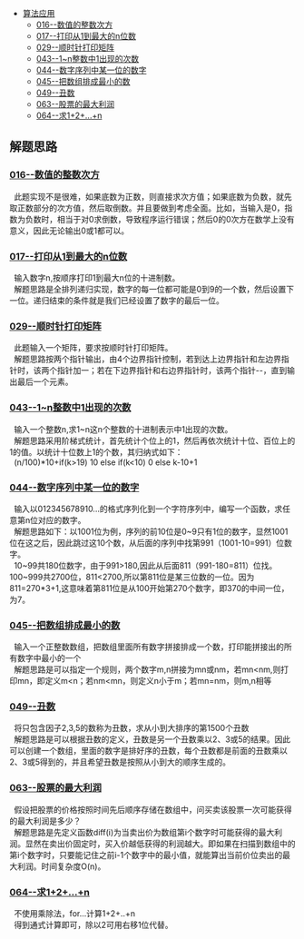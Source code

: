 * [算法应用](/src/Alg_Question)
    * [016--数值的整数次方](Solution016.java)
    * [017--打印从1到最大的n位数](Solution017.java)
    * [029--顺时针打印矩阵](Solution029.java)
    * [043--1\~n整数中1出现的次数](Solution043.java)
    * [044--数字序列中某一位的数字](Solution044.java)
    * [045--把数组排成最小的数](Solution045.java)
    * [049--丑数](Solution049.java)
    * [063--股票的最大利润](Solution063.java)
    * [064--求1+2+...+n](Solution064.java)    





解题思路
------
### [016--数值的整数次方](Solution016.java)
&nbsp;&nbsp;此题实现不是很难，如果底数为正数，则直接求次方值；如果底数为负数，就先取正数部分的次方值，然后取倒数。并且要做到考虑全面。比如，当输入是0，指数为负数时，相当于对0求倒数，导致程序运行错误；然后0的0次方在数学上没有意义，因此无论输出0或1都可以。<br>


### [017--打印从1到最大的n位数](Solution017.java)
&nbsp;&nbsp;输入数字n,按顺序打印1到最大n位的十进制数。<br>
&nbsp;&nbsp;解题思路是全排列递归实现，数字的每一位都可能是0到9的一个数，然后设置下一位。递归结束的条件就是我们已经设置了数字的最后一位。<br>


### [029--顺时针打印矩阵](Solution029.java)
&nbsp;&nbsp;此题输入一个矩阵，要求按顺时针打印矩阵。<br>
&nbsp;&nbsp;解题思路按两个指针输出，由4个边界指针控制，若到达上边界指针和左边界指针时，该两个指针加一；若在下边界指针和右边界指针时，该两个指针--，直到输出最后一个元素。<br>


### [043--1\~n整数中1出现的次数](Solution043.java)
&nbsp;&nbsp;输入一个整数n,求1~n这n个整数的十进制表示中1出现的次数。<br>
&nbsp;&nbsp;解题思路采用阶梯式统计，首先统计个位上的1，然后再依次统计十位、百位上的1的值。以统计十位数上1的个数，其归纳式如下：<br>
&nbsp;&nbsp;(n/100)\*10+if(k>19) 10 else if(k<10) 0 else k-10+1<br>


### [044--数字序列中某一位的数字](Solution044.java)
&nbsp;&nbsp;输入以012345678910...的格式序列化到一个字符序列中，编写一个函数，求任意第n位对应的数字。<br>
&nbsp;&nbsp;解题思路如下：以1001位为例，序列的前10位是0\~9只有1位的数字，显然1001位在这之后，因此跳过这10个数，从后面的序列中找第991（1001\-10=991）位数字。<br>
&nbsp;&nbsp;10~99共180位数字，由于991>180,因此从后面811（991-180=811）位找。100\~999共2700位，811<2700,所以第811位是某三位数的一位。因为811=270\*3+1,这意味着第811位是从100开始第270个数字，即370的中间一位，为7。<br>


### [045--把数组排成最小的数](Solution045.java)
&nbsp;&nbsp;输入一个正整数数组，把数组里面所有数字拼接排成一个数，打印能拼接出的所有数字中最小的一个<br>
&nbsp;&nbsp;解题思路是可以指定一个规则，两个数字m,n拼接为mn或nm，若mn<nm,则打印mn，即定义m<n；若nm<mn，则定义n小于m；若mn=nm，则m,n相等<br>


### [049--丑数](Solution049.java)
&nbsp;&nbsp;将只包含因子2,3,5的数称为丑数，求从小到大排序的第1500个丑数<br>
&nbsp;&nbsp;解题思路是可以根据丑数的定义，丑数是另一个丑数乘以2、3或5的结果。因此可以创建一个数组，里面的数字是排好序的丑数，每个丑数都是前面的丑数乘以2、3或5得到的，并且希望丑数是按照从小到大的顺序生成的。<br>




### [063--股票的最大利润](Solution063.java)
&nbsp;&nbsp;假设把股票的价格按照时间先后顺序存储在数组中，问买卖该股票一次可能获得的最大利润是多少？<br>
&nbsp;&nbsp;解题思路是先定义函数diff(i)为当卖出价为数组第i个数字时可能获得的最大利润。显然在卖出价固定时，买入价越低获得的利润越大。即如果在扫描到数组中的第i个数字时，只要能记住之前i-1个数字中的最小值，就能算出当前价位卖出的最大利润。时间复杂度O(n)。<br>



### [064--求1+2+...+n](Solution064.java)
&nbsp;&nbsp;不使用乘除法，for...计算1+2+..+n<br>
&nbsp;&nbsp;得到通式计算即可，除以2可用右移1位代替。<br>




